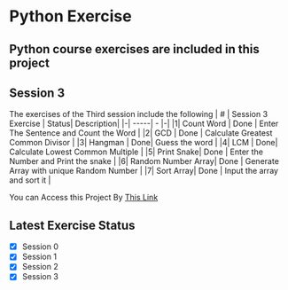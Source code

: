 # Python Exercise
Python course exercises are included in this project
---

## Session 3


The exercises of the Third session include the following
|  #  | Session 3 Exercise | Status| Description|
|-| -----| - |-|
|1| Count Word | Done | Enter The Sentence and Count the Word |
|2| GCD        | Done | Calculate Greatest Common Divisor |
|3| Hangman  | Done| Guess the word |
|4| LCM | Done| Calculate Lowest Common Multiple |
|5| Print Snake| Done | Enter the Number and Print the snake |
|6| Random Number Array| Done | Generate Array with unique Random Number |
|7| Sort Array| Done | Input the array and sort it |

You can Access this Project By [This Link](https://github.com/faranaktalebiii/python)

## Latest  Exercise Status
- [x] Session 0
- [x] Session 1
- [x] Session 2
- [x] Session 3
